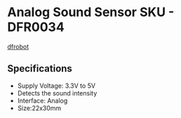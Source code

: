 # Analog Sound Sensor SKU - DFR0034

[dfrobot](https://www.dfrobot.com/wiki/index.php/Analog_Sound_Sensor_SKU:_DFR0034)


## Specifications

 - Supply Voltage: 3.3V to 5V
 - Detects the sound intensity
 - Interface: Analog
 - Size:22x30mm
